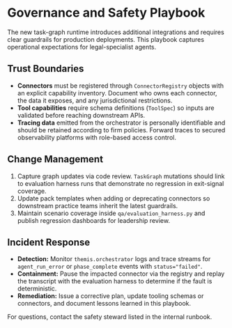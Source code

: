 # Governance and Safety Playbook

The new task-graph runtime introduces additional integrations and requires
clear guardrails for production deployments. This playbook captures
operational expectations for legal-specialist agents.

## Trust Boundaries

- **Connectors** must be registered through `ConnectorRegistry` objects with an
  explicit capability inventory. Document who owns each connector, the data it
  exposes, and any jurisdictional restrictions.
- **Tool capabilities** require schema definitions (`ToolSpec`) so inputs are
  validated before reaching downstream APIs.
- **Tracing data** emitted from the orchestrator is personally identifiable and
  should be retained according to firm policies. Forward traces to secured
  observability platforms with role-based access control.

## Change Management

1. Capture graph updates via code review. `TaskGraph` mutations should link to
   evaluation harness runs that demonstrate no regression in exit-signal
   coverage.
2. Update pack templates when adding or deprecating connectors so downstream
   practice teams inherit the latest guardrails.
3. Maintain scenario coverage inside `qa/evaluation_harness.py` and publish
   regression dashboards for leadership review.

## Incident Response

- **Detection:** Monitor `themis.orchestrator` logs and trace streams for
  `agent_run_error` or `phase_complete` events with `status="failed"`.
- **Containment:** Pause the impacted connector via the registry and replay the
  transcript with the evaluation harness to determine if the fault is
  deterministic.
- **Remediation:** Issue a corrective plan, update tooling schemas or
  connectors, and document lessons learned in this playbook.

For questions, contact the safety steward listed in the internal runbook.
